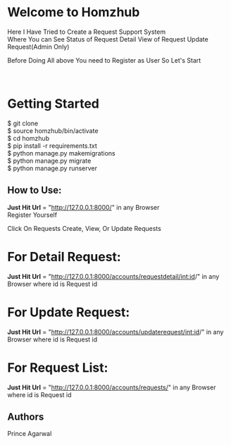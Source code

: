 # Welcome to Homzhub

Here I Have Tried to Create a Request Support System <br />
Where You can
See Status of  Request
Detail View of Request
Update Request(Admin Only)

Before Doing All above You need to Register as User
So Let's Start <br />
<br />
<br /> 
# Getting Started <br />

$ git clone <br />
$ source homzhub/bin/activate <br />
$ cd homzhub <br />
$ pip install -r requirements.txt<br />
$ python manage.py makemigrations <br />
$ python manage.py migrate <br />
$ python manage.py runserver <br />


## How to Use: <br />

**Just Hit Url** = "http://127.0.0.1:8000/" in any Browser <br />
Register Yourself

Click On Requests 
Create, View, Or Update Requests

# For Detail Request:
**Just Hit Url** = "http://127.0.0.1:8000/accounts/requestdetail/<int:id>/" in any Browser where id is Request id <br />

# For Update Request:
**Just Hit Url** = "http://127.0.0.1:8000/accounts/updaterequest/<int:id>/" in any Browser where id is Request id <br />

# For Request List:
**Just Hit Url** = "http://127.0.0.1:8000/accounts/requests/" in any Browser where id is Request id <br />


## Authors <br />
Prince Agarwal 
